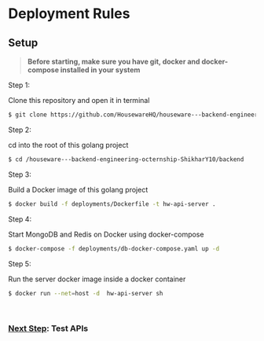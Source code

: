 # Deployment Rules

## **Setup**

> **Before starting, make sure you have git, docker and docker-compose installed in your system**

Step 1:

Clone this repository and open it in terminal

```bash
$ git clone https://github.com/HousewareHQ/houseware---backend-engineering-octernship-ShikharY10.git
```

Step 2:

cd into the root of this golang project

```bash
$ cd /houseware---backend-engineering-octernship-ShikharY10/backend
```

Step 3:

Build a Docker image of this golang project

```bash
$ docker build -f deployments/Dockerfile -t hw-api-server .
```

Step 4:

Start MongoDB and Redis on Docker using docker-compose

```bash
$ docker-compose -f deployments/db-docker-compose.yaml up -d
```

Step 5:

Run the server docker image inside a docker container

```bash
$ docker run --net=host -d  hw-api-server sh
```

<br>

### [Next Step](https://github.com/HousewareHQ/houseware---backend-engineering-octernship-ShikharY10/tree/main/backend/api): Test APIs
